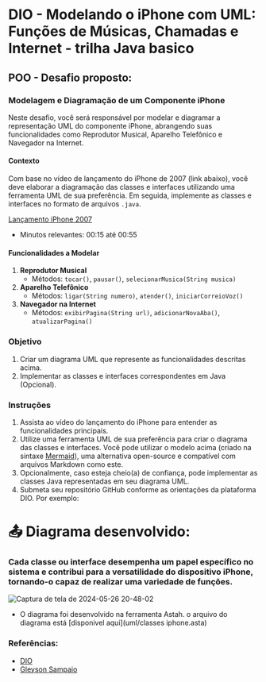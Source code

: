 # DIO - Modelando o iPhone com UML: Funções de Músicas, Chamadas e Internet - trilha Java basico

## POO - Desafio proposto:

### Modelagem e Diagramação de um Componente iPhone

Neste desafio, você será responsável por modelar e diagramar a representação UML do componente iPhone, abrangendo suas funcionalidades como Reprodutor Musical, Aparelho Telefônico e Navegador na Internet.

#### Contexto
Com base no vídeo de lançamento do iPhone de 2007 (link abaixo), você deve elaborar a diagramação das classes e interfaces utilizando uma ferramenta UML de sua preferência. Em seguida, implemente as classes e interfaces no formato de arquivos `.java`.

[Lançamento iPhone 2007](https://www.youtube.com/watch?v=9ou608QQRq8)
- Minutos relevantes: 00:15 até 00:55

#### Funcionalidades a Modelar
1. **Reprodutor Musical**
   - Métodos: `tocar()`, `pausar()`, `selecionarMusica(String musica)`
2. **Aparelho Telefônico**
   - Métodos: `ligar(String numero)`, `atender()`, `iniciarCorreioVoz()`
3. **Navegador na Internet**
   - Métodos: `exibirPagina(String url)`, `adicionarNovaAba()`, `atualizarPagina()`

### Objetivo
1. Criar um diagrama UML que represente as funcionalidades descritas acima.
2. Implementar as classes e interfaces correspondentes em Java (Opcional).

### Instruções
1. Assista ao vídeo do lançamento do iPhone para entender as funcionalidades principais.
2. Utilize uma ferramenta UML de sua preferência para criar o diagrama das classes e interfaces. Você pode utilizar o modelo acima (criado na sintaxe [Mermaid](https://mermaid.js.org/)), uma alternativa open-source e compatível com arquivos Markdown como este.
3. Opcionalmente, caso esteja cheio(a) de confiança, pode implementar as classes Java representadas em seu diagrama UML.
4. Submeta seu repositório GitHub conforme as orientações da plataforma DIO. Por exemplo:

# 📤 Diagrama desenvolvido: 
### Cada classe ou interface desempenha um papel específico no sistema e contribui para a versatilidade do dispositivo iPhone, tornando-o capaz de realizar uma variedade de funções.

![Captura de tela de 2024-05-26 20-48-02](https://github.com/jonathanspereira/dio-desafio-java-modelagem-uml-iphone/assets/135556100/5915cc17-8861-46c9-afd2-d257a59995d1)

- O diagrama foi desenvolvido na ferramenta Astah. o arquivo do diagrama está [disponivel aqui](uml/classes iphone.asta)


### Referências:
- [DIO](https://github.com/digitalinnovationone)
- [Gleyson Sampaio](https://github.com/glysns)
